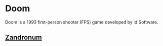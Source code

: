 # Doom
Doom is a 1993 first-person shooter (FPS) game developed by id Software.
## [Zandronum](/zandronum)
